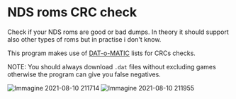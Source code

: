 # NDS roms CRC check
 Check if your NDS roms are good or bad dumps. In theory it should support also other types of roms but in practise i don't know.
 
 This program makes use of [DAT-o-MATIC](https://datomatic.no-intro.org/index.php?page=download&s=64) lists for CRCs checks.
 
 NOTE: You should always download `.dat` files without excluding games otherwise the program can give you false negatives.
 
![Immagine 2021-08-10 211714](https://user-images.githubusercontent.com/45881310/128922471-df849990-1415-40ea-8ba2-3cd4bcc9f9ff.png)
![Immagine 2021-08-10 211955](https://user-images.githubusercontent.com/45881310/128922484-fcfa4e72-792e-43e4-9a74-cb4dfebe7ea1.png)
